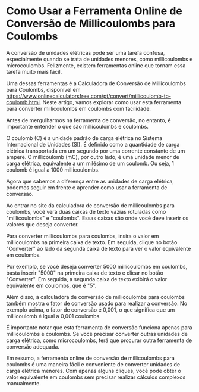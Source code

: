 Como Usar a Ferramenta Online de Conversão de Millicoulombs para Coulombs
=========================================================================

A conversão de unidades elétricas pode ser uma tarefa confusa, especialmente quando se trata de unidades menores, como millicoulombs e microcoulombs. Felizmente, existem ferramentas online que tornam essa tarefa muito mais fácil.

Uma dessas ferramentas é a Calculadora de Conversão de Millicoulombs para Coulombs, disponível em <https://www.onlinecalculatorsfree.com/pt/convert/millicoulomb-to-coulomb.html>. Neste artigo, vamos explorar como usar esta ferramenta para converter millicoulombs em coulombs com facilidade.

Antes de mergulharmos na ferramenta de conversão, no entanto, é importante entender o que são millicoulombs e coulombs.

O coulomb (C) é a unidade padrão de carga elétrica no Sistema Internacional de Unidades (SI). É definido como a quantidade de carga elétrica transportada em um segundo por uma corrente constante de um ampere. O millicoulomb (mC), por outro lado, é uma unidade menor de carga elétrica, equivalente a um milésimo de um coulomb. Ou seja, 1 coulomb é igual a 1000 millicoulombs.

Agora que sabemos a diferença entre as unidades de carga elétrica, podemos seguir em frente e aprender como usar a ferramenta de conversão.

Ao entrar no site da calculadora de conversão de millicoulombs para coulombs, você verá duas caixas de texto vazias rotuladas como "millicoulombs" e "coulombs". Essas caixas são onde você deve inserir os valores que deseja converter.

Para converter millicoulombs para coulombs, insira o valor em millicoulombs na primeira caixa de texto. Em seguida, clique no botão "Converter" ao lado da segunda caixa de texto para ver o valor equivalente em coulombs.

Por exemplo, se você deseja converter 5000 millicoulombs em coulombs, basta inserir "5000" na primeira caixa de texto e clicar no botão "Converter". Em seguida, a segunda caixa de texto exibirá o valor equivalente em coulombs, que é "5".

Além disso, a calculadora de conversão de millicoulombs para coulombs também mostra o fator de conversão usado para realizar a conversão. No exemplo acima, o fator de conversão é 0,001, o que significa que um millicoulomb é igual a 0,001 coulombs.

É importante notar que esta ferramenta de conversão funciona apenas para millicoulombs e coulombs. Se você precisar converter outras unidades de carga elétrica, como microcoulombs, terá que procurar outra ferramenta de conversão adequada.

Em resumo, a ferramenta online de conversão de millicoulombs para coulombs é uma maneira fácil e conveniente de converter unidades de carga elétrica menores. Com apenas alguns cliques, você pode obter o valor equivalente em coulombs sem precisar realizar cálculos complexos manualmente.